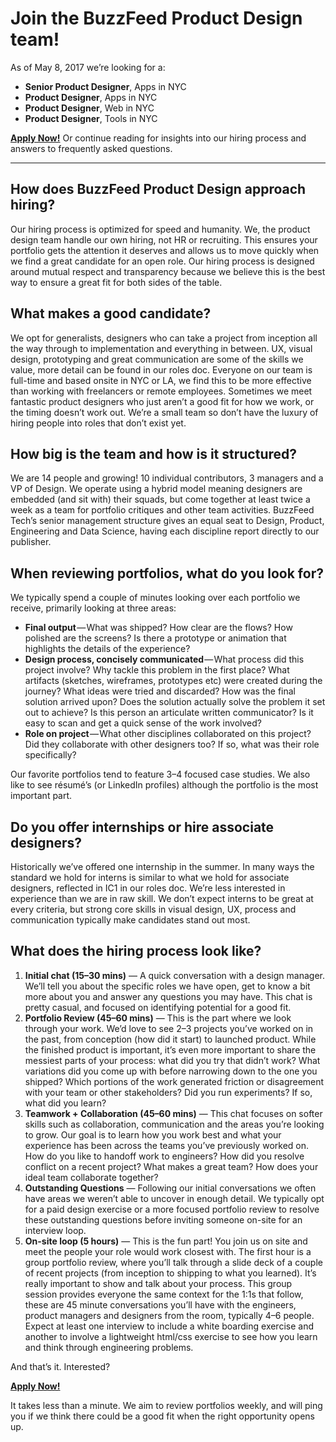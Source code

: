 # Join the BuzzFeed Product Design team!

As of May 8, 2017 we’re looking for a:

- **Senior Product Designer**, Apps in NYC
- **Product Designer**, Apps in NYC
- **Product Designer**, Web in NYC
- **Product Designer**, Tools in NYC

**[Apply Now!](https://docs.google.com/forms/d/e/1FAIpQLScYj3kdIaF-LYwPbuL9taMRcrIAHtdg8JLJP4RmU0uF8qGbEg/viewform)**
Or continue reading for insights into our hiring process and answers to frequently asked questions.

---

## How does BuzzFeed Product Design approach hiring?

Our hiring process is optimized for speed and humanity. We, the product design team handle our own hiring, not HR or recruiting. This ensures your portfolio gets the attention it deserves and allows us to move quickly when we find a great candidate for an open role. Our hiring process is designed around mutual respect and transparency because we believe this is the best way to ensure a great fit for both sides of the table.

## What makes a good candidate?

We opt for generalists, designers who can take a project from inception all the way through to implementation and everything in between. UX, visual design, prototyping and great communication are some of the skills we value, more detail can be found in our roles doc. Everyone on our team is full-time and based onsite in NYC or LA, we find this to be more effective than working with freelancers or remote employees. Sometimes we meet fantastic product designers who just aren’t a good fit for how we work, or the timing doesn’t work out. We’re a small team so don’t have the luxury of hiring people into roles that don’t exist yet.

## How big is the team and how is it structured?

We are 14 people and growing! 10 individual contributors, 3 managers and a VP of Design. We operate using a hybrid model meaning designers are embedded (and sit with) their squads, but come together at least twice a week as a team for portfolio critiques and other team activities. BuzzFeed Tech’s senior management structure gives an equal seat to Design, Product, Engineering and Data Science, having each discipline report directly to our publisher.

## When reviewing portfolios, what do you look for?

We typically spend a couple of minutes looking over each portfolio we receive, primarily looking at three areas:

- **Final output** — What was shipped? How clear are the flows? How polished are the screens? Is there a prototype or animation that highlights the details of the experience?
- **Design process, concisely communicated** — What process did this project involve? Why tackle this problem in the first place? What artifacts (sketches, wireframes, prototypes etc) were created during the journey? What ideas were tried and discarded? How was the final solution arrived upon? Does the solution actually solve the problem it set out to achieve? Is this person an articulate written communicator? Is it easy to scan and get a quick sense of the work involved?
- **Role on project** — What other disciplines collaborated on this project? Did they collaborate with other designers too? If so, what was their role specifically?

Our favorite portfolios tend to feature 3–4 focused case studies. We also like to see résumé’s (or LinkedIn profiles) although the portfolio is the most important part.

## Do you offer internships or hire associate designers?

Historically we’ve offered one internship in the summer. In many ways the standard we hold for interns is similar to what we hold for associate designers, reflected in IC1 in our roles doc. We’re less interested in experience than we are in raw skill. We don’t expect interns to be great at every criteria, but strong core skills in visual design, UX, process and communication typically make candidates stand out most.

## What does the hiring process look like?

1. **Initial chat (15–30 mins)** — A quick conversation with a design manager. We’ll tell you about the specific roles we have open, get to know a bit more about you and answer any questions you may have. This chat is pretty casual, and focused on identifying potential for a good fit.
2. **Portfolio Review (45–60 mins)** — This is the part where we look through your work. We’d love to see 2–3 projects you’ve worked on in the past, from conception (how did it start) to launched product. While the finished product is important, it’s even more important to share the messiest parts of your process: what did you try that didn’t work? What variations did you come up with before narrowing down to the one you shipped? Which portions of the work generated friction or disagreement with your team or other stakeholders? Did you run experiments? If so, what did you learn?
3. **Teamwork + Collaboration (45–60 mins)** — This chat focuses on softer skills such as collaboration, communication and the areas you’re looking to grow. Our goal is to learn how you work best and what your experience has been across the teams you’ve previously worked on. How do you like to handoff work to engineers? How did you resolve conflict on a recent project? What makes a great team? How does your ideal team collaborate together?
4. **Outstanding Questions** — Following our initial conversations we often have areas we weren’t able to uncover in enough detail. We typically opt for a paid design exercise or a more focused portfolio review to resolve these outstanding questions before inviting someone on-site for an interview loop.
5. **On-site loop (5 hours)** — This is the fun part! You join us on site and meet the people your role would work closest with. The first hour is a group portfolio review, where you’ll talk through a slide deck of a couple of recent projects (from inception to shipping to what you learned). It’s really important to show and talk about your process. This group session provides everyone the same context for the 1:1s that follow, these are 45 minute conversations you’ll have with the engineers, product managers and designers from the room, typically 4–6 people. Expect at least one interview to include a white boarding exercise and another to involve a lightweight html/css exercise to see how you learn and think through engineering problems.

And that’s it. Interested?

**[Apply Now!](https://docs.google.com/forms/d/e/1FAIpQLScYj3kdIaF-LYwPbuL9taMRcrIAHtdg8JLJP4RmU0uF8qGbEg/viewform)**

It takes less than a minute. We aim to review portfolios weekly, and will ping you if we think there could be a good fit when the right opportunity opens up.